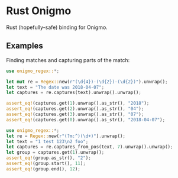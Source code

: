 # Rust Onigmo

Rust (hopefully-safe) binding for Onigmo.

## Examples

Finding matches and capturing parts of the match:

```rust
use onigmo_regex::*;

let mut re = Regex::new(r"(\d{4})-(\d{2})-(\d{2})").unwrap();
let text = "The date was 2018-04-07";
let captures = re.captures(text).unwrap().unwrap();

assert_eq!(captures.get(1).unwrap().as_str(), "2018");
assert_eq!(captures.get(2).unwrap().as_str(), "04");
assert_eq!(captures.get(3).unwrap().as_str(), "07");
assert_eq!(captures.get(0).unwrap().as_str(), "2018-04-07");
```

```rust
use onigmo_regex::*;
let re = Regex::new(r"(?m:^)(\d+)").unwrap();
let text = "1 test 123\n2 foo";
let captures = re.captures_from_pos(text, 7).unwrap().unwrap();
let group = captures.get(1).unwrap();
assert_eq!(group.as_str(), "2");
assert_eq!(group.start(), 11);
assert_eq!(group.end(), 12);
```
